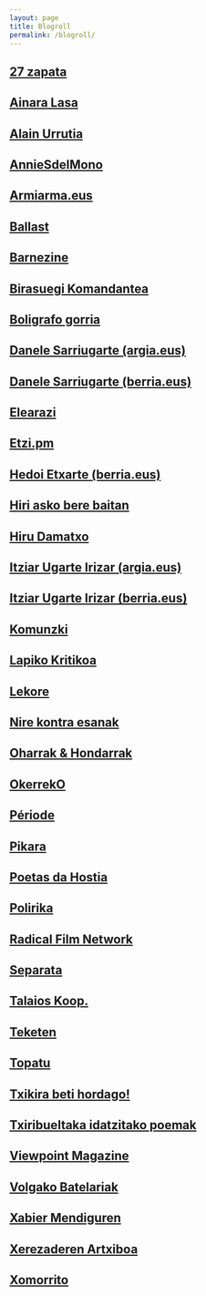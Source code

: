 ```yaml
---
layout: page
title: Blogroll
permalink: /blogroll/
---
```


## [27 zapata]( http://www.27zapata.com/)

## [Ainara Lasa](http://ainaralasa.com/ "ainaralasa.com")

## [Alain Urrutia](http://www.alainurrutia.com/ "alainurrutia.com")

## [AnnieSdelMono](http://anniesdelmono.wordpress.com/)

## [Armiarma.eus](http://www.armiarma.eus/)

## [Ballast](http://www.revue-ballast.fr/)

## [Barnezine](http://www.barnezine.com/)

## [Birasuegi Komandantea](http://birasuegi.com/)

## [Boligrafo gorria](http://www.argia.eus/blogak/boligrafo-gorria/)

## [Danele Sarriugarte (argia.eus)](http://www.argia.eus/argia-astekaria/egileak/danele-sarriugarte)

## [Danele Sarriugarte (berria.eus)](http://www.berria.eus/egilea/danele_sarriugarte)

## [Elearazi](http://elearazi.eus/)

## [Etzi.pm](http://etzi.pm/)

## [Hedoi Etxarte (berria.eus)](http://www.berria.eus/egilea/hedoi_etxarte)

## [Hiri asko bere baitan](http://hiriaskoberebaitan.com/)

## [Hiru Damatxo](http://www.hirudamatxo.eus/)

## [Itziar Ugarte Irizar (argia.eus)](http://www.argia.eus/argia-astekaria/egileak/itziar-ugarte-irizar)

## [Itziar Ugarte Irizar (berria.eus)](https://www.berria.eus/egilea/Itziar_Ugarte_Irizar)

## [Komunzki](http://www.argia.eus/blogak/ignazio-aiestaran)

## [Lapiko Kritikoa](http://basque.criticalstew.org/)

## [Lekore](http://lekore.eus/)

## [Nire kontra esanak](http://zuzeu.com/blogak/nire-kontraesanak/)

## [Oharrak & Hondarrak](https://ibanzaldua.wordpress.com/)

## [OkerrekO](http://okerreko.net/)

## [Période](http://revueperiode.net/)

## [Pikara](http://www.pikaramagazine.com/)

## [Poetas da Hostia](http://poetasdahostia.blogaliza.org/)

## [Polirika](https://julegoikoetxea.wordpress.com/)

## [Radical Film Network](http://www.radicalfilmnetwork.com/)

## [Separata](https://separata.wordpress.com/)

## [Talaios Koop.]( http://talaios.net/)

## [Teketen]( http://teketen.com/)

## [Topatu]( http://topatu.eus/)

## [Txikira beti hordago!]( http://txikirabetihordago.net/)

## [Txiribueltaka idatzitako poemak]( http://txiribueltaka.blogspot.com/)

## [Viewpoint Magazine]( https://viewpointmag.com/)

## [Volgako Batelariak]( http://eibar.org/blogak/volga)

## [Xabier Mendiguren]( http://eibar.org/blogak/mendiguren)

## [Xerezaderen Artxiboa]( http://blogak.com/xalp "entzuteko literatura")

## [Xomorrito]( http://xomorrito.com/)
